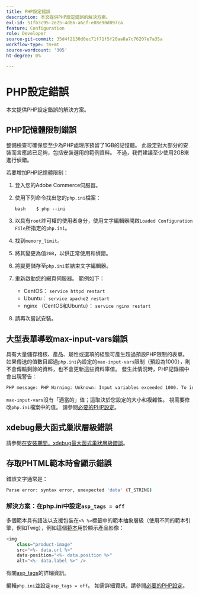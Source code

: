 ```yaml
---
title: PHP設定錯誤
description: 本文提供PHP設定錯誤的解決方案。
exl-id: 51fb3c95-2e25-4d86-a6cf-e08e90d097ca
feature: Configuration
role: Developer
source-git-commit: 35d4f2130d0ec71f71f5f20aa8a7c76207e7a35a
workflow-type: tm+mt
source-wordcount: '305'
ht-degree: 0%

---
```


# PHP設定錯誤

本文提供PHP設定錯誤的解決方案。

## PHP記憶體限制錯誤

整備檢查可確保您至少為PHP處理序預留了1GB的記憶體。 此設定對大部分的安裝而言應該已足夠，包括安裝選用的範例資料。 不過，我們建議至少使用2GB來進行偵錯。

若要增加PHP記憶體限制：

1. 登入您的Adobe Commerce伺服器。
1. 使用下列命令找出您的`php.ini`檔案：

   ```
   bash    $ php --ini
   ```

1. 以具有`root`許可權的使用者身分，使用文字編輯器開啟`Loaded Configuration File`所指定的`php.ini`。
1. 找到`memory_limit`。
1. 將其變更為值`2GB`，以供正常使用和偵錯。
1. 將變更儲存至`php.ini`並結束文字編輯器。
1. 重新啟動您的網頁伺服器。 範例如下：

   * CentOS： `service httpd restart`
   * Ubuntu： `service apache2 restart`
   * nginx （CentOS和Ubuntu）： `service nginx restart`

1. 請再次嘗試安裝。

## 大型表單導致max-input-vars錯誤

具有大量儲存稽核、產品、屬性或選項的組態可產生超過預設PHP限制的表單。 如果傳送的值數目超過`php.ini`內設定的`max-input-vars`限制（預設為1000），則不會傳輸剩餘的資料，也不會更新這些資料庫值。 發生此情況時，PHP記錄檔中會出現警告：

```bash
PHP message: PHP Warning: Unknown: Input variables exceeded 1000. To increase the limit change max_input_vars in php.ini.
```

`max-input-vars`沒有「適當的」值；這取決於您設定的大小和複雜性。 視需要修改`php.ini`檔案中的值。 請參閱[必要的PHP設定](https://devdocs.magento.com/guides/v2.3/install-gde/prereq/php-settings.html)。

## xdebug最大函式巢狀層級錯誤

請參閱[在安裝期間，xdebug最大函式巢狀層級錯誤](/help/troubleshooting/miscellaneous/installation-xdebug-maximum-function-nesting-level-error.md)。

## 存取PHTML範本時會顯示錯誤

錯誤文字通常是：

```bash
Parse error: syntax error, unexpected 'data' (T_STRING)
```

### 解決方案：在php.ini中設定`asp_tags = off`

多個範本具有語法以支援包裝在`<% %>`標籤中的範本抽象層級（使用不同的範本引擎，例如Twig），例如這個[範本](https://github.com/magento/magento2/blob/2.0/app/code/Magento/Catalog/view/adminhtml/templates/product/edit/base_image.phtml)用於顯示產品影像：

```php
<img
    class="product-image"
    src="<%- data.url %>"
    data-position="<%- data.position %>"
    alt="<%- data.label %>" />
```

有關[asp\_tags](http://php.net/manual/en/ini.core.php#ini.asp-tags)的詳細資訊。

編輯`php.ini`並設定`asp_tags = off`。 如需詳細資訊，請參閱[必要的PHP設定](https://devdocs.magento.com/guides/v2.3/install-gde/prereq/php-settings.html)。
